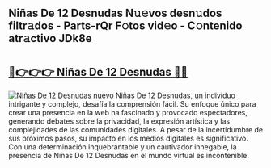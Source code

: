 ## Niñas De 12 Desnudas N𝚞𝚎vos desn𝚞dos filtr𝚊dos - Parts-rQr F𝚘tos vid𝚎o - C𝚘ntenido atr𝚊ctivo JDk8e

# <h2><a href="http://mb3cvg.tromn.icu/?c=Ni%c3%b1as+De+12+Desnudas">🔗👉👉👉 Niñas De 12 Desnudas 🔗🔗</a></h2>

[![Niñas De 12 Desnudas nuevo](https://i.imgur.com/pEAQMta.gif)](http://mb3cvg.tromn.icu/?c=Ni%c3%b1as+De+12+Desnudas)
Niñas De 12 Desnudas, un individuo intrigante y complejo, desafía la comprensión fácil. Su enfoque único para crear una presencia en la web ha fascinado y provocado espectadores, generando debates sobre la privacidad, la expresión artística y las complejidades de las comunidades digitales. A pesar de la incertidumbre de sus próximos pasos, su impacto en los medios digitales es significativo. Con una determinación inquebrantable y un cautivador innegable, la presencia de Niñas De 12 Desnudas en el mundo virtual es incontenible.
